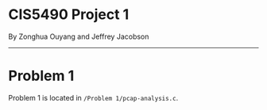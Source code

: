 # CIS5490 Project 1
By Zonghua Ouyang and Jeffrey Jacobson

---

# Problem 1
Problem 1 is located in `/Problem 1/pcap-analysis.c`.
